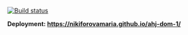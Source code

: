 [![Build status](https://ci.appveyor.com/api/projects/status/joeeygu5k4q5w789?svg=true)](https://ci.appveyor.com/project/nikiforovamaria/ahj-dom-1)

**Deployment: https://nikiforovamaria.github.io/ahj-dom-1/**